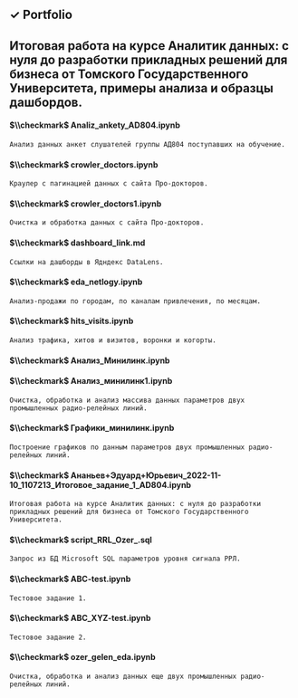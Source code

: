 ## $\checkmark$ Portfolio 

## Итоговая работа на курсе Аналитик данных: с нуля до разработки прикладных решений для бизнеса от Томского Государственного Университета, примеры анализа и образцы дашбордов.
#### $\\checkmark$ Analiz_ankety_AD804.ipynb
`Анализ данных анкет слушателей группы АД804 поступавших на обучение.`
#### $\\checkmark$ crowler_doctors.ipynb
`Краулер с пагинацией данных с сайта Про-докторов.`
#### $\\checkmark$ crowler_doctors1.ipynb 
`Очистка и обработка данных с сайта Про-докторов.`
#### $\\checkmark$ dashboard_link.md
`Ссылки на дашборды в Ядндекс DataLens.`
#### $\\checkmark$ eda_netlogy.ipynb
`Анализ-продажи по городам, по каналам привлечения, по месяцам.`
#### $\\checkmark$ hits_visits.ipynb
`Анализ трафика, хитов и визитов, воронки и когорты.`
#### $\\checkmark$ Анализ_Минилинк.ipynb
#### $\\checkmark$ Анализ_минилинк1.ipynb
`Очистка, обработка и анализ массива данных параметров двух промышленных радио-релейных линий.`
#### $\\checkmark$ Графики_минилинк.ipynb 
`Построение графиков по данным параметров двух промышленных радио-релейных линий.`
#### $\\checkmark$ Ананьев+Эдуард+Юрьевич_2022-11-10_1107213_Итоговое_задание_1_AD804.ipynb
`Итоговая работа на курсе Аналитик данных: с нуля до разработки прикладных решений для бизнеса от Томского Государственного Университета.`
#### $\\checkmark$ script_RRL_Ozer_.sql
`Запрос из БД Microsoft SQL параметров уровня сигнала РРЛ.`
#### $\\checkmark$ ABC-test.ipynb
`Тестовое задание 1.`
#### $\\checkmark$ ABC_XYZ-test.ipynb
`Тестовое задание 2.`
#### $\\checkmark$ ozer_gelen_eda.ipynb
`Очистка, обработка и анализ данных еще двух промышленных радио-релейных линий.`
